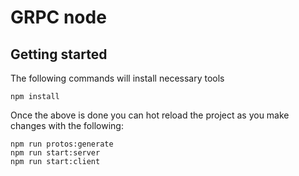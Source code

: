 # GRPC node

## Getting started

The following commands will install necessary tools

```shell
npm install
```

Once the above is done you can hot reload the project as you make changes with the following:

```shell
npm run protos:generate
npm run start:server
npm run start:client
```
